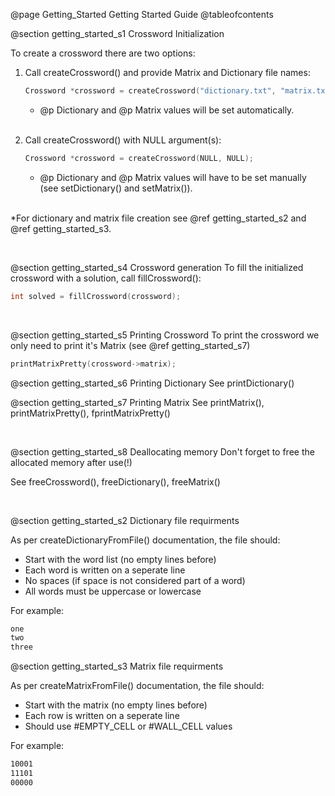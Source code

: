 @page Getting_Started Getting Started Guide
@tableofcontents

@section getting_started_s1 Crossword Initialization

To create a crossword there are two options:
1. Call createCrossword() and provide Matrix and Dictionary file names:
    ~~~~~~~~~~~~~~~~~~.c
    Crossword *crossword = createCrossword("dictionary.txt", "matrix.txt");  
    ~~~~~~~~~~~~~~~~~~
    * @p Dictionary and @p Matrix values will be set automatically.

    <br/>
2. Call createCrossword() with NULL argument(s):
    ~~~~~~~~~~~~~~~~~~.c
    Crossword *crossword = createCrossword(NULL, NULL);
    ~~~~~~~~~~~~~~~~~~
    * @p Dictionary and @p Matrix values will have to be set manually (see setDictionary() and setMatrix()).
        
    <br/>

*For dictionary and matrix file creation see @ref getting_started_s2 and @ref getting_started_s3.

<br/>

@section getting_started_s4 Crossword generation
To fill the initialized crossword with a solution, call fillCrossword():
~~~~~~~~~~~~~~~~~~.c
int solved = fillCrossword(crossword);
~~~~~~~~~~~~~~~~~~
<br/>

@section getting_started_s5 Printing Crossword
To print the crossword we only need to print it's Matrix (see @ref getting_started_s7)
~~~~~~~~~~~~~~~~~~.c
printMatrixPretty(crossword->matrix);
~~~~~~~~~~~~~~~~~~

@section getting_started_s6 Printing Dictionary
See printDictionary()

@section getting_started_s7 Printing Matrix
See printMatrix(), printMatrixPretty(), fprintMatrixPretty()

<br/>


@section getting_started_s8 Deallocating memory
Don't forget to free the allocated memory after use(!)

See freeCrossword(), freeDictionary(), freeMatrix()

<br/>




@section getting_started_s2 Dictionary file requirments

As per createDictionaryFromFile() documentation, the file should:
  * Start with the word list (no empty lines before)
  * Each word is written on a seperate line
  * No spaces (if space is not considered part of a word)
  * All words must be uppercase or lowercase

For example:
~~~~~~~~~~~~~~~~~~~~~~.txt
one
two
three
~~~~~~~~~~~~~~~~~~~~~~

@section getting_started_s3 Matrix file requirments

As per createMatrixFromFile() documentation, the file should:
  * Start with the matrix (no empty lines before)
  * Each row is written on a seperate line
  * Should use #EMPTY_CELL or #WALL_CELL values 

For example:
~~~~~~~~~~~~~~~~~~~~~~.txt
10001
11101
00000
~~~~~~~~~~~~~~~~~~~~~~
